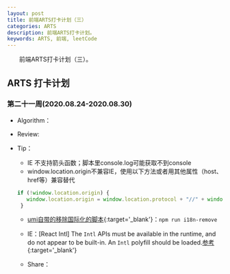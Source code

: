 ```yaml
---
layout: post
title: 前端ARTS打卡计划（三）
categories: ARTS
description: 前端ARTS打卡计划。
keywords: ARTS, 前端, leetCode
---
```


&emsp;&emsp;前端ARTS打卡计划（三）。

## ARTS 打卡计划

### 第二十一周(2020.08.24-2020.08.30)

- Algorithm：

- Review:

- Tip：

   - IE 不支持箭头函数；脚本里console.log可能获取不到console
   - window.location.origin不兼容IE，使用以下方法或者用其他属性（host、href等）兼容替代

   ```js
   if (!window.location.origin) {
      window.location.origin = window.location.protocol + "//" + window.location.hostname + (window.location.port ? ':' + window.location.port: '');
    }
   ```

   - [umi自带的移除国际化的脚本](https://www.jianshu.com/p/311e3e41688d){:target='_blank'}：`npm run i18n-remove`

   - IE：[React Intl] The `Intl` APIs must be available in the runtime, and do not appear to be built-in. An `Intl` polyfill should be loaded.[参考](https://github.com/ant-design/ant-design-pro/issues/2149){:target='_blank'}

  - Share：

